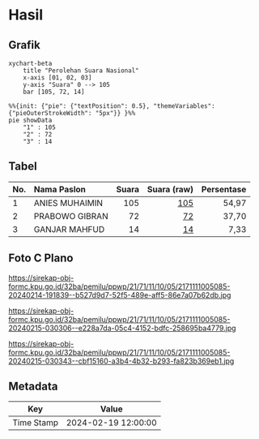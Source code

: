 # Hasil

## Grafik

```mermaid
xychart-beta
    title "Perolehan Suara Nasional"
    x-axis [01, 02, 03]
    y-axis "Suara" 0 --> 105
    bar [105, 72, 14]
```

```mermaid
%%{init: {"pie": {"textPosition": 0.5}, "themeVariables": {"pieOuterStrokeWidth": "5px"}} }%%
pie showData
    "1" : 105
    "2" : 72
    "3" : 14
```

## Tabel

| No. | Nama Paslon    | Suara | Suara (raw) | Persentase |
|:--- |:-------------- | -----:| -----------:| ----------:|
| 1   | ANIES MUHAIMIN | 105   | [105][p-1]  | 54,97      |
| 2   | PRABOWO GIBRAN | 72    | [72][p-2]   | 37,70      |
| 3   | GANJAR MAHFUD  | 14    | [14][p-3]   | 7,33       |


[p-1]: https://github.com/gigit-pemilu/pemilu-2024/blob/main/pilpres/hitung-suara/sub/21-kepulauan-riau/sub/71-kota-batam/sub/11-sagulung/sub/1005-sungai-langkai/sub/085-tps/sub/paslon-1.txt
[p-2]: https://github.com/gigit-pemilu/pemilu-2024/blob/main/pilpres/hitung-suara/sub/21-kepulauan-riau/sub/71-kota-batam/sub/11-sagulung/sub/1005-sungai-langkai/sub/085-tps/sub/paslon-2.txt
[p-3]: https://github.com/gigit-pemilu/pemilu-2024/blob/main/pilpres/hitung-suara/sub/21-kepulauan-riau/sub/71-kota-batam/sub/11-sagulung/sub/1005-sungai-langkai/sub/085-tps/sub/paslon-3.txt

## Foto C Plano

https://sirekap-obj-formc.kpu.go.id/32ba/pemilu/ppwp/21/71/11/10/05/2171111005085-20240214-191839--b527d9d7-52f5-489e-aff5-86e7a07b62db.jpg

https://sirekap-obj-formc.kpu.go.id/32ba/pemilu/ppwp/21/71/11/10/05/2171111005085-20240215-030306--e228a7da-05c4-4152-bdfc-258695ba4779.jpg

https://sirekap-obj-formc.kpu.go.id/32ba/pemilu/ppwp/21/71/11/10/05/2171111005085-20240215-030343--cbf15160-a3b4-4b32-b293-fa823b369eb1.jpg


## Metadata

| Key        | Value               |
| ---------- | ------------------- |
| Time Stamp | 2024-02-19 12:00:00 |



